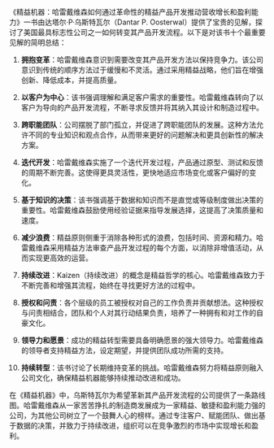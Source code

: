 《精益机器：哈雷戴维森如何通过革命性的精益产品开发推动营收增长和盈利能力》一书由达塔尔·P·乌斯特瓦尔（Dantar P. Oosterwal）提供了宝贵的见解，探讨了美国最具标志性公司之一如何转变其产品开发流程。以下是对该书十个最重要见解的简明总结：

1. **拥抱变革**：哈雷戴维森意识到需要改变其产品开发方法以保持竞争力。该公司意识到传统的顺序方法过于缓慢和不灵活。通过采用精益战略，他们旨在增强创新、降低成本，并提高质量。

2. **以客户为中心**：该书强调理解和满足客户需求的重要性。哈雷戴维森转向了以客户为导向的产品开发流程，不断寻求反馈并将其纳入其设计和制造过程中。

3. **跨职能团队**：公司摆脱了部门孤立，并促进了跨职能团队的发展。这种方法允许不同的专业知识和观点合作，从而带来更好的问题解决和更具创新性的解决方案。

4. **迭代开发**：哈雷戴维森实施了一个迭代开发过程，产品通过原型、测试和反馈的周期不断完善。这使得更具灵活性，更快地适应市场变化或客户偏好的变化。

5. **基于知识的决策**：该书强调基于数据和知识而不是直觉或等级制度做出决策的重要性。哈雷戴维森鼓励使用经验证据来指导发展选择，这提高了决策质量和速度。

6. **减少浪费**：精益原则侧重于消除各种形式的浪费，包括时间、资源和精力。哈雷戴维森采用精益方法审查产品开发过程的每个方面，以消除非增值活动，从而实现更高效的运营。

7. **持续改进**：Kaizen（持续改进）的概念是精益哲学的核心。哈雷戴维森致力于不断完善和增强其流程，始终在寻找更好方法的过程中。

8. **授权和问责**：各个层级的员工被授权对自己的工作负责并贡献想法。这种授权与问责相结合，团队和个人对其行动结果负责，培养了一种拥有和对工作的自豪文化。

9. **领导力和愿景**：成功的精益转型需要具备明确愿景的强大领导力。哈雷戴维森的领导者支持精益方法，设定期望，并提供团队成功所需的支持。

10. **持续转型**：该书讨论了长期维持变革的挑战。哈雷戴维森努力将精益原则融入公司文化，确保精益机器能够持续推动改进和成功。

在《精益机器》中，乌斯特瓦尔为希望革新其产品开发流程的公司提供了一条路线图。哈雷戴维森从一家苦苦挣扎的制造商发展成为一家精益、敏捷和盈利能力强的公司，为其他公司树立了一个鼓舞人心的榜样。通过专注客户、赋能团队、做出基于数据的决策，并致力于持续改进，组织可以在竞争激烈的市场中实现增长和盈利。